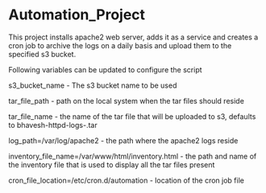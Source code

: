 # Automation_Project
This project installs apache2 web server, adds it as a service and creates a cron job to archive the logs on a daily basis and upload them to the specified s3 bucket.

Following variables can be updated to configure the script

s3_bucket_name - The s3 bucket name to be used

tar_file_path - path on the local system when the tar files should reside

tar_file_name - the name of the tar file that will be uploaded to s3, defaults to bhavesh-httpd-logs-<timestamp>.tar

log_path=/var/log/apache2 - the path where the apache2 logs reside

inventory_file_name=/var/www/html/inventory.html - the path and name of the inventory file that is used to display all the tar files present

cron_file_location=/etc/cron.d/automation - location of the cron job file
